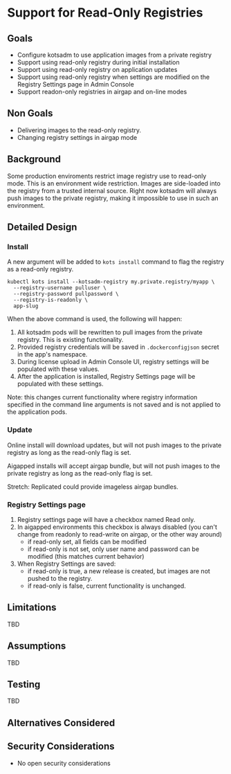 # Support for Read-Only Registries

## Goals

- Configure kotsadm to use application images from a private registry
- Support using read-only registry during initial installation
- Support using read-only registry on application updates
- Support using read-only registry when settings are modified on the Registry Settings page in Admin Console
- Support readon-only registries in airgap and on-line modes

## Non Goals

- Delivering images to the read-only registry.
- Changing registry settings in airgap mode

## Background

Some production enviroments restrict image registry use to read-only mode.  This is an environment wide restriction.  Images are side-loaded into the registry from a trusted internal source.  Right now kotsadm will always push images to the private registry, making it impossible to use in such an environment.

## Detailed Design

### Install

A new argument will be added to `kots install` command to flag the registry as a read-only registry.

```
kubectl kots install --kotsadm-registry my.private.registry/myapp \
  --registry-username pulluser \
  --registry-password pullpassword \
  --registry-is-readonly \
  app-slug
```

When the above command is used, the following will happen:

1. All kotsadm pods will be rewritten to pull images from the private registry. This is existing functionality.
1. Provided registry credentials will be saved in `.dockerconfigjson` secret in the app's namespace.
1. During license upload in Admin Console UI, registry settings will be populated with these values.
1. After the application is installed, Registry Settings page will be populated with these settings.

Note: this changes current functionality where registry information specified in the command line arguments is not saved and is not applied to the application pods.

### Update

Online install will download updates, but will not push images to the private registry as long as the read-only flag is set.

Aigapped installs will accept airgap bundle, but will not push images to the private registry as long as the read-only flag is set.

Stretch: Replicated could provide imageless airgap bundles.

### Registry Settings page

1. Registry settings page will have a checkbox named Read only.
1. In aigapped environments this checkbox is always disabled (you can't change from readonly to read-write on airgap, or the other way around)
   - if read-only set, all fields can be modified
   - if read-only is not set, only user name and password can be modified (this matches current behavior)
1. When Registry Settings are saved:
   - if read-only is true, a new release is created, but images are not pushed to the registry.
   - if read-only is false, current functionality is unchanged.

## Limitations

TBD

## Assumptions

TBD

## Testing

TBD

## Alternatives Considered



## Security Considerations

- No open security considerations
